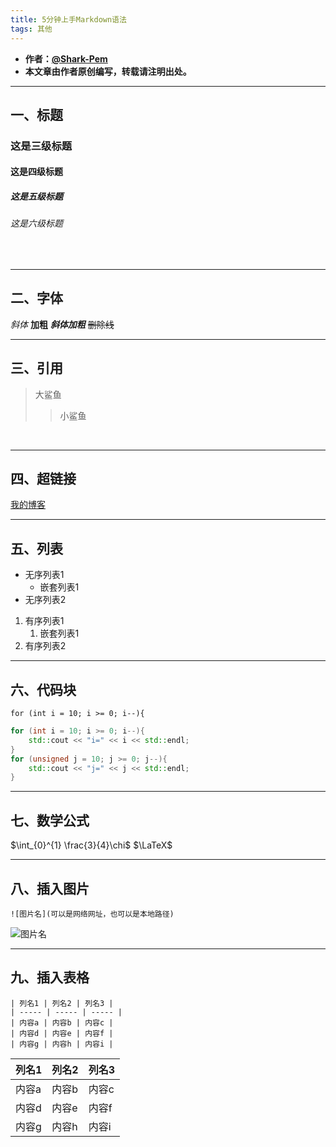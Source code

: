 ```yaml
---
title: 5分钟上手Markdown语法
tags: 其他
---
```



* **作者：[@Shark-Pem](https://sharkpem.cn/)**
* **本文章由作者原创编写，转载请注明出处。**



---
## 一、标题
### 这是三级标题
#### 这是四级标题
##### 这是五级标题
###### 这是六级标题
&nbsp;

---
## 二、字体
*斜体*
**加粗**
***斜体加粗***
~~删除线~~
&nbsp;

---
## 三、引用
>大鲨鱼
>
>>小鲨鱼

&nbsp;

---
## 四、超链接
[我的博客](https://sharkpem.cn/)
&nbsp;

---
## 五、列表
* 无序列表1
    * 嵌套列表1
* 无序列表2

1. 有序列表1
    1. 嵌套列表1
2. 有序列表2
&nbsp;

---
## 六、代码块 
`for (int i = 10; i >= 0; i--){`

```c++
for (int i = 10; i >= 0; i--){
    std::cout << "i=" << i << std::endl;
}
for (unsigned j = 10; j >= 0; j--){
    std::cout << "j=" << j << std::endl;
}
```

---
## 七、数学公式

$\int_{0}^{1} \frac{3}{4}\chi$
$\LaTeX$

---
## 八、插入图片

```语法
![图片名](可以是网络网址，也可以是本地路径)
```
![图片名](可以是网络网址，也可以是本地路径)


---
## 九、插入表格

```语法
| 列名1 | 列名2 | 列名3 |
| ----- | ----- | ----- |
| 内容a | 内容b | 内容c |
| 内容d | 内容e | 内容f |
| 内容g | 内容h | 内容i |
```

| 列名1 | 列名2 | 列名3 |
| ----- | ----- | ----- |
| 内容a | 内容b | 内容c |
| 内容d | 内容e | 内容f |
| 内容g | 内容h | 内容i |



